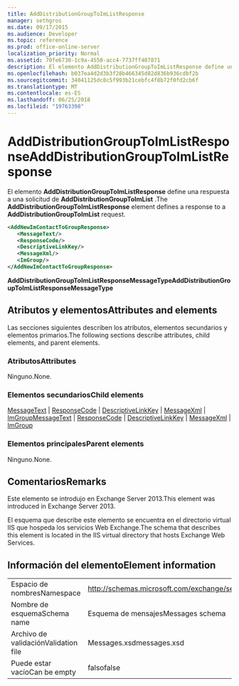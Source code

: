 ```yaml
---
title: AddDistributionGroupToImListResponse
manager: sethgros
ms.date: 09/17/2015
ms.audience: Developer
ms.topic: reference
ms.prod: office-online-server
localization_priority: Normal
ms.assetid: 70fe6730-1c9a-4550-acc4-7737ff407871
description: El elemento AddDistributionGroupToImListResponse define una respuesta a una solicitud de AddDistributionGroupToImList.
ms.openlocfilehash: b037ea4d2d3b3f28b466345d82d836b936cdbf2b
ms.sourcegitcommit: 34041125dc8c5f993b21cebfc4f8b72f0fd2cb6f
ms.translationtype: MT
ms.contentlocale: es-ES
ms.lasthandoff: 06/25/2018
ms.locfileid: "19763398"
---
```

# <a name="adddistributiongrouptoimlistresponse"></a><span data-ttu-id="14138-103">AddDistributionGroupToImListResponse</span><span class="sxs-lookup"><span data-stu-id="14138-103">AddDistributionGroupToImListResponse</span></span>

<span data-ttu-id="14138-104">El elemento **AddDistributionGroupToImListResponse** define una respuesta a una solicitud de **AddDistributionGroupToImList** .</span><span class="sxs-lookup"><span data-stu-id="14138-104">The **AddDistributionGroupToImListResponse** element defines a response to a **AddDistributionGroupToImList** request.</span></span> 
  
```XML
<AddNewImContactToGroupResponse>
   <MessageText/>
   <ResponseCode/>
   <DescriptiveLinkKey/>
   <MessageXml/>
   <ImGroup/>
</AddNewImContactToGroupResponse>
```

 <span data-ttu-id="14138-105">**AddDistributionGroupToImListResponseMessageType**</span><span class="sxs-lookup"><span data-stu-id="14138-105">**AddDistributionGroupToImListResponseMessageType**</span></span>
## <a name="attributes-and-elements"></a><span data-ttu-id="14138-106">Atributos y elementos</span><span class="sxs-lookup"><span data-stu-id="14138-106">Attributes and elements</span></span>

<span data-ttu-id="14138-107">Las secciones siguientes describen los atributos, elementos secundarios y elementos primarios.</span><span class="sxs-lookup"><span data-stu-id="14138-107">The following sections describe attributes, child elements, and parent elements.</span></span>
  
### <a name="attributes"></a><span data-ttu-id="14138-108">Atributos</span><span class="sxs-lookup"><span data-stu-id="14138-108">Attributes</span></span>

<span data-ttu-id="14138-109">Ninguno.</span><span class="sxs-lookup"><span data-stu-id="14138-109">None.</span></span>
  
### <a name="child-elements"></a><span data-ttu-id="14138-110">Elementos secundarios</span><span class="sxs-lookup"><span data-stu-id="14138-110">Child elements</span></span>

<span data-ttu-id="14138-111">[MessageText](messagetext.md) | [ResponseCode](responsecode.md) | [DescriptiveLinkKey](descriptivelinkkey.md) | [MessageXml](messagexml.md) | [ImGroup](imgroup.md)</span><span class="sxs-lookup"><span data-stu-id="14138-111">[MessageText](messagetext.md) | [ResponseCode](responsecode.md) | [DescriptiveLinkKey](descriptivelinkkey.md) | [MessageXml](messagexml.md) | [ImGroup](imgroup.md)</span></span>
  
### <a name="parent-elements"></a><span data-ttu-id="14138-112">Elementos principales</span><span class="sxs-lookup"><span data-stu-id="14138-112">Parent elements</span></span>

<span data-ttu-id="14138-113">Ninguno.</span><span class="sxs-lookup"><span data-stu-id="14138-113">None.</span></span>
  
## <a name="remarks"></a><span data-ttu-id="14138-114">Comentarios</span><span class="sxs-lookup"><span data-stu-id="14138-114">Remarks</span></span>

<span data-ttu-id="14138-115">Este elemento se introdujo en Exchange Server 2013.</span><span class="sxs-lookup"><span data-stu-id="14138-115">This element was introduced in Exchange Server 2013.</span></span>
  
<span data-ttu-id="14138-116">El esquema que describe este elemento se encuentra en el directorio virtual IIS que hospeda los servicios Web Exchange.</span><span class="sxs-lookup"><span data-stu-id="14138-116">The schema that describes this element is located in the IIS virtual directory that hosts Exchange Web Services.</span></span>
  
## <a name="element-information"></a><span data-ttu-id="14138-117">Información del elemento</span><span class="sxs-lookup"><span data-stu-id="14138-117">Element information</span></span>

|||
|:-----|:-----|
|<span data-ttu-id="14138-118">Espacio de nombres</span><span class="sxs-lookup"><span data-stu-id="14138-118">Namespace</span></span>  <br/> |http://schemas.microsoft.com/exchange/services/2006/messages  <br/> |
|<span data-ttu-id="14138-119">Nombre de esquema</span><span class="sxs-lookup"><span data-stu-id="14138-119">Schema name</span></span>  <br/> |<span data-ttu-id="14138-120">Esquema de mensajes</span><span class="sxs-lookup"><span data-stu-id="14138-120">Messages schema</span></span>  <br/> |
|<span data-ttu-id="14138-121">Archivo de validación</span><span class="sxs-lookup"><span data-stu-id="14138-121">Validation file</span></span>  <br/> |<span data-ttu-id="14138-122">Messages.xsd</span><span class="sxs-lookup"><span data-stu-id="14138-122">messages.xsd</span></span>  <br/> |
|<span data-ttu-id="14138-123">Puede estar vacío</span><span class="sxs-lookup"><span data-stu-id="14138-123">Can be empty</span></span>  <br/> |<span data-ttu-id="14138-124">falso</span><span class="sxs-lookup"><span data-stu-id="14138-124">false</span></span>  <br/> |
   

